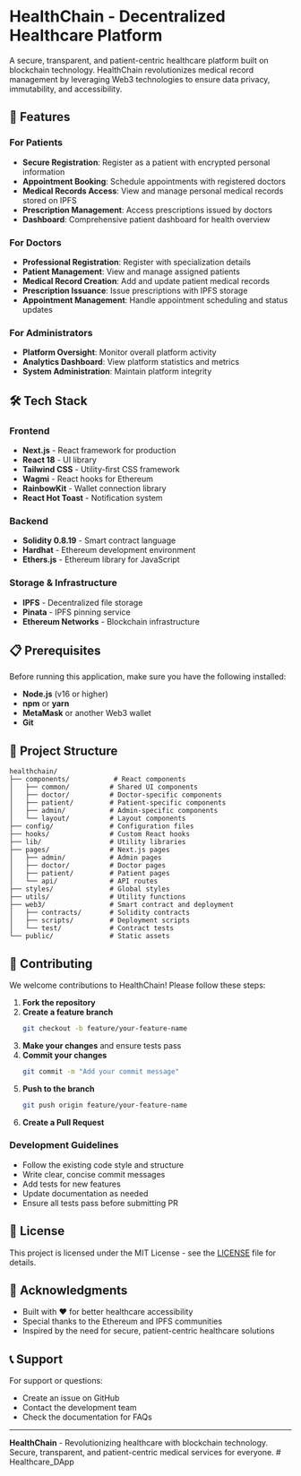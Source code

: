 # HealthChain - Decentralized Healthcare Platform

A secure, transparent, and patient-centric healthcare platform built on blockchain technology. HealthChain revolutionizes medical record management by leveraging Web3 technologies to ensure data privacy, immutability, and accessibility.

## 🌟 Features

### For Patients
- **Secure Registration**: Register as a patient with encrypted personal information
- **Appointment Booking**: Schedule appointments with registered doctors
- **Medical Records Access**: View and manage personal medical records stored on IPFS
- **Prescription Management**: Access prescriptions issued by doctors
- **Dashboard**: Comprehensive patient dashboard for health overview

### For Doctors
- **Professional Registration**: Register with specialization details
- **Patient Management**: View and manage assigned patients
- **Medical Record Creation**: Add and update patient medical records
- **Prescription Issuance**: Issue prescriptions with IPFS storage
- **Appointment Management**: Handle appointment scheduling and status updates

### For Administrators
- **Platform Oversight**: Monitor overall platform activity
- **Analytics Dashboard**: View platform statistics and metrics
- **System Administration**: Maintain platform integrity

## 🛠 Tech Stack

### Frontend
- **Next.js** - React framework for production
- **React 18** - UI library
- **Tailwind CSS** - Utility-first CSS framework
- **Wagmi** - React hooks for Ethereum
- **RainbowKit** - Wallet connection library
- **React Hot Toast** - Notification system

### Backend
- **Solidity 0.8.19** - Smart contract language
- **Hardhat** - Ethereum development environment
- **Ethers.js** - Ethereum library for JavaScript

### Storage & Infrastructure
- **IPFS** - Decentralized file storage
- **Pinata** - IPFS pinning service
- **Ethereum Networks** - Blockchain infrastructure

## 📋 Prerequisites

Before running this application, make sure you have the following installed:

- **Node.js** (v16 or higher)
- **npm** or **yarn**
- **MetaMask** or another Web3 wallet
- **Git**






## 📁 Project Structure

```
healthchain/
├── components/           # React components
│   ├── common/          # Shared UI components
│   ├── doctor/          # Doctor-specific components
│   ├── patient/         # Patient-specific components
│   ├── admin/           # Admin-specific components
│   └── layout/          # Layout components
├── config/              # Configuration files
├── hooks/               # Custom React hooks
├── lib/                 # Utility libraries
├── pages/               # Next.js pages
│   ├── admin/           # Admin pages
│   ├── doctor/          # Doctor pages
│   ├── patient/         # Patient pages
│   └── api/             # API routes
├── styles/              # Global styles
├── utils/               # Utility functions
├── web3/                # Smart contract and deployment
│   ├── contracts/       # Solidity contracts
│   ├── scripts/         # Deployment scripts
│   └── test/            # Contract tests
└── public/              # Static assets
```

## 🤝 Contributing

We welcome contributions to HealthChain! Please follow these steps:

1. **Fork the repository**
2. **Create a feature branch**
   ```bash
   git checkout -b feature/your-feature-name
   ```
3. **Make your changes** and ensure tests pass
4. **Commit your changes**
   ```bash
   git commit -m "Add your commit message"
   ```
5. **Push to the branch**
   ```bash
   git push origin feature/your-feature-name
   ```
6. **Create a Pull Request**

### Development Guidelines

- Follow the existing code style and structure
- Write clear, concise commit messages
- Add tests for new features
- Update documentation as needed
- Ensure all tests pass before submitting PR

## 📄 License

This project is licensed under the MIT License - see the [LICENSE](LICENSE) file for details.

## 🙏 Acknowledgments

- Built with ❤️ for better healthcare accessibility
- Special thanks to the Ethereum and IPFS communities
- Inspired by the need for secure, patient-centric healthcare solutions

## 📞 Support

For support or questions:
- Create an issue on GitHub
- Contact the development team
- Check the documentation for FAQs

---

**HealthChain** - Revolutionizing healthcare with blockchain technology. Secure, transparent, and patient-centric medical services for everyone.
#   H e a l t h c a r e _ D A p p  
 